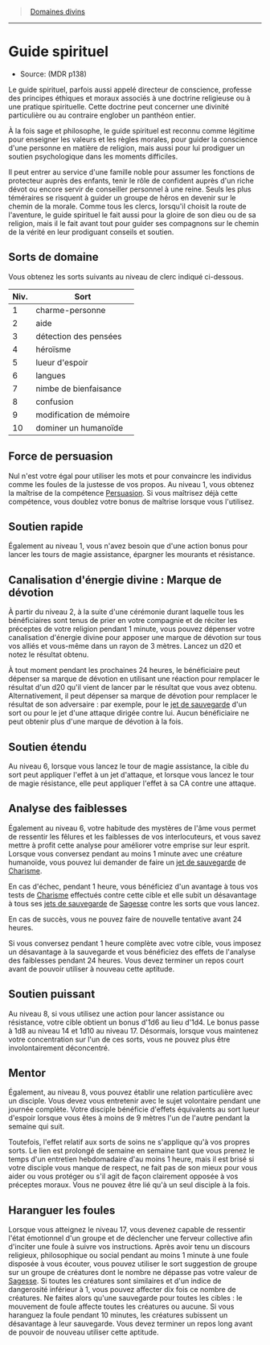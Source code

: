 
<!--ClassItem-->

> <!--ParentNameLink-->[Domaines divins](cleric_hd.md#domaines-divins)<!--/ParentNameLink-->

---

# <!--Name-->Guide spirituel<!--/Name-->

- Source: <!--Source-->(MDR p138)<!--/Source-->

Le guide spirituel, parfois aussi appelé directeur de conscience, professe des principes éthiques et moraux associés à une doctrine religieuse ou à une pratique spirituelle. Cette doctrine peut concerner une divinité particulière ou au contraire englober un panthéon entier.

À la fois sage et philosophe, le guide spirituel est reconnu comme légitime pour enseigner les valeurs et les règles morales, pour guider la conscience d'une personne en matière de religion, mais aussi pour lui prodiguer un soutien psychologique dans les moments difficiles.

Il peut entrer au service d'une famille noble pour assumer les fonctions de protecteur auprès des enfants, tenir le rôle de confident auprès d'un riche dévot ou encore servir de conseiller personnel à une reine. Seuls les plus téméraires se risquent à guider un groupe de héros en devenir sur le chemin de la morale. Comme tous les clercs, lorsqu'il choisit la route de l'aventure, le guide spirituel le fait aussi pour la gloire de son dieu ou de sa religion, mais il le fait avant tout pour guider ses compagnons sur le chemin de la vérité en leur prodiguant conseils et soutien.

<!--Generic-->

## <!--Name-->Sorts de domaine<!--/Name-->

Vous obtenez les sorts suivants au niveau de clerc indiqué ci-dessous.

|Niv.|Sort|
|---|---|
|1|charme-personne|
|2|aide|
|3|détection des pensées|
|4|héroïsme|
|5|lueur d'espoir|
|6|langues|
|7|nimbe de bienfaisance|
|8|confusion|
|9|modification de mémoire|
|10|dominer un humanoïde|

<!--/Generic-->

<!--Generic-->

## <!--Name-->Force de persuasion<!--/Name-->

Nul n'est votre égal pour utiliser les mots et pour convaincre les individus comme les foules de la justesse de vos propos. Au niveau 1, vous obtenez la maîtrise de la compétence [Persuasion]. Si vous maîtrisez déjà cette compétence, vous doublez votre bonus de maîtrise lorsque vous l'utilisez.

<!--/Generic-->

<!--Generic-->

## <!--Name-->Soutien rapide<!--/Name-->

Également au niveau 1, vous n'avez besoin que d'une action bonus pour lancer les tours de magie assistance, épargner les mourants et résistance.

<!--/Generic-->

<!--Generic-->

## <!--Name-->Canalisation d'énergie divine : Marque de dévotion<!--/Name-->

À partir du niveau 2, à la suite d'une cérémonie durant laquelle tous les bénéficiaires sont tenus de prier en votre compagnie et de réciter les préceptes de votre religion pendant 1 minute, vous pouvez dépenser votre canalisation d'énergie divine pour apposer une marque de dévotion sur tous vos alliés et vous-même dans un rayon de 3 mètres. Lancez un d20 et notez le résultat obtenu.

À tout moment pendant les prochaines 24 heures, le bénéficiaire peut dépenser sa marque de dévotion en utilisant une réaction pour remplacer le résultat d'un d20 qu'il vient de lancer par le résultat que vous avez obtenu. Alternativement, il peut dépenser sa marque de dévotion pour remplacer le résultat de son adversaire : par exemple, pour le [jet de sauvegarde] d'un sort ou pour le jet d'une attaque dirigée contre lui. Aucun bénéficiaire ne peut obtenir plus d'une marque de dévotion à la fois.

<!--/Generic-->

<!--Generic-->

## <!--Name-->Soutien étendu<!--/Name-->

Au niveau 6, lorsque vous lancez le tour de magie assistance, la cible du sort peut appliquer l'effet à un jet d'attaque, et lorsque vous lancez le tour de magie résistance, elle peut appliquer l'effet à sa CA contre une attaque.

<!--/Generic-->

<!--Generic-->

## <!--Name-->Analyse des faiblesses<!--/Name-->

Également au niveau 6, votre habitude des mystères de l'âme vous permet de ressentir les fêlures et les faiblesses de vos interlocuteurs, et vous savez mettre à profit cette analyse pour améliorer votre emprise sur leur esprit. Lorsque vous conversez pendant au moins 1 minute avec une créature humanoïde, vous pouvez lui demander de faire un [jet de sauvegarde] de [Charisme].

En cas d'échec, pendant 1 heure, vous bénéficiez d'un avantage à tous vos tests de [Charisme] effectués contre cette cible et elle subit un désavantage à tous ses [jets de sauvegarde] de [Sagesse] contre les sorts que vous lancez.

En cas de succès, vous ne pouvez faire de nouvelle tentative avant 24 heures.

Si vous conversez pendant 1 heure complète avec votre cible, vous imposez un désavantage à la sauvegarde et vous bénéficiez des effets de l'analyse des faiblesses pendant 24 heures. Vous devez terminer un repos court avant de pouvoir utiliser à nouveau cette aptitude.

<!--/Generic-->

<!--Generic-->

## <!--Name-->Soutien puissant<!--/Name-->

Au niveau 8, si vous utilisez une action pour lancer assistance ou résistance, votre cible obtient un bonus d'1d6 au lieu d'1d4. Le bonus passe à 1d8 au niveau 14 et 1d10 au niveau 17. Désormais, lorsque vous maintenez votre concentration sur l'un de ces sorts, vous ne pouvez plus être involontairement déconcentré.

<!--/Generic-->

<!--Generic-->

## <!--Name-->Mentor<!--/Name-->

Également, au niveau 8, vous pouvez établir une relation particulière avec un disciple. Vous devez vous entretenir avec le sujet volontaire pendant une journée complète. Votre disciple bénéficie d'effets équivalents au sort lueur d'espoir lorsque vous êtes à moins de 9 mètres l'un de l'autre pendant la semaine qui suit.

Toutefois, l'effet relatif aux sorts de soins ne s'applique qu'à vos propres sorts. Le lien est prolongé de semaine en semaine tant que vous prenez le temps d'un entretien hebdomadaire d'au moins 1 heure, mais il est brisé si votre disciple vous manque de respect, ne fait pas de son mieux pour vous aider ou vous protéger ou s'il agit de façon clairement opposée à vos préceptes moraux. Vous ne pouvez être lié qu'à un seul disciple à la fois.

<!--/Generic-->

<!--Generic-->

## <!--Name-->Haranguer les foules<!--/Name-->

Lorsque vous atteignez le niveau 17, vous devenez capable de ressentir l'état émotionnel d'un groupe et de déclencher une ferveur collective afin d'inciter une foule à suivre vos instructions. Après avoir tenu un discours religieux, philosophique ou social pendant au moins 1 minute à une foule disposée à vous écouter, vous pouvez utiliser le sort suggestion de groupe sur un groupe de créatures dont le nombre ne dépasse pas votre valeur de [Sagesse]. Si toutes les créatures sont similaires et d'un indice de dangerosité inférieur à 1, vous pouvez affecter dix fois ce nombre de créatures. Ne faites alors qu'une sauvegarde pour toutes les cibles : le mouvement de foule affecte toutes les créatures ou aucune. Si vous haranguez la foule pendant 10 minutes, les créatures subissent un désavantage à leur sauvegarde. Vous devez terminer un repos long avant de pouvoir de nouveau utiliser cette aptitude.

<!--/Generic-->

<!--/ClassItem-->

[jet de sauvegarde]: abilities_hd.md#jets-de-sauvegarde
[jets de sauvegarde]: abilities_hd.md#jets-de-sauvegarde
[Force]: abilities_strength_hd.md
[Dextérité]: abilities_dexterity_hd.md
[Constitution]: abilities_constitution_hd.md
[Intelligence]: abilities_intelligence_hd.md
[Sagesse]: abilities_wisdom_hd.md
[Charisme]: abilities_charisma_hd.md

[Persuasion]: abilities_charisma_hd.md#persuasion





